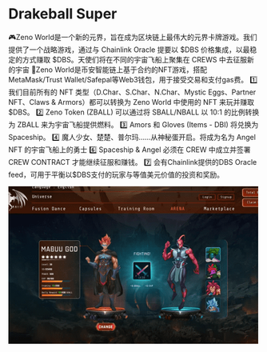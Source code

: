 # Drakeball Super

🎮Zeno World是一个新的元界，旨在成为区块链上最伟大的元界卡牌游戏。我们提供了一个战略游戏，通过与 Chainlink Oracle 提要以 $DBS 价格集成，以最稳定的方式赚取 $DBS。天使们将在不同的宇宙飞船上聚集在 CREWS 中去征服新的宇宙
📌Zeno World是币安智能链上基于合约的NFT游戏，搭配MetaMask/Trust Wallet/Safepal等Web3钱包，用于接受交易和支付gas费。
1️⃣ 我们目前所有的 NFT 类型（D.Char、S.Char、N.Char、Mystic Eggs、Partner NFT、Claws & Armors）都可以转换为 Zeno World 中使用的 NFT 来玩并赚取 $DBS。
2️⃣ Zeno Token (ZBALL) 可以通过将 SBALL/NBALL 以 10:1 的比例转换为 ZBALL 来为宇宙飞船提供燃料。
3️⃣ Amors 和 Gloves (Items - DBI) 将兑换为 Spaceship。
4️⃣ 魔人少女、楚楚、普尔玛……从神秘蛋开启。将成为名为 Angel NFT 的宇宙飞船上的勇士
6️⃣ Spaceship & Angel 必须在 CREW 中成立并签署 CREW CONTRACT 才能继续征服和赚钱。
7️⃣ 会有Chainlink提供的DBS Oracle feed，可用于平衡以$DBS支付的玩家与等值美元价值的投资和奖励。

![drakeballsuper-dapp-games-bsc-image1-500x315_4cecc3d08070641e8b1f61b0d0f279d2](drakeballsuper-dapp-games-bsc-image1-500x315_4cecc3d08070641e8b1f61b0d0f279d2.png)
